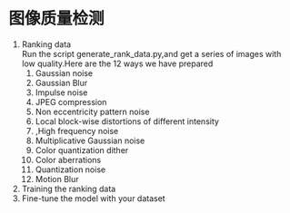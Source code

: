 # 图像质量检测
1. Ranking data<br>
Run the script generate_rank_data.py,and get a series of images with low quality.Here are the 12 ways we have prepared<br>
    1. Gaussian noise
    2. Gaussian Blur
    3. Impulse noise
    4. JPEG compression
    5. Non eccentricity pattern noise
    6. Local block-wise distortions of different intensity
    7. ,High frequency noise
    8. Multiplicative Gaussian noise
    9. Color quantization dither
    10. Color aberrations
    11. Quantization noise
    12. Motion Blur
2. Training the ranking data
3. Fine-tune the model with your dataset
    